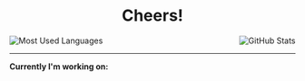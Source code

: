 <h1 align="center">Cheers!</h1>

<div style="display: flex; justify-content: space-between;">
    <div><img src="https://github-readme-stats.vercel.app/api/top-langs/?username=orginux&layout=compact&hide=html&theme=tokyonight" alt="Most Used Languages" /></div>
    <div><img src="https://github-readme-stats.vercel.app/api?username=orginux&show_icons=true&count_private=true&theme=tokyonight&show=reviews&hide_rank=false&rank_icon=github" alt="GitHub Stats" /></div>
</div>

<hr>

**Currently I'm working on:**
